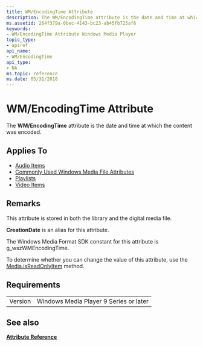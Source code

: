 ```yaml
---
title: WM/EncodingTime Attribute
description: The WM/EncodingTime attribute is the date and time at which the content was encoded.
ms.assetid: 264f379a-0bec-4143-bc23-ab45fb725af6
keywords:
- WM/EncodingTime Attribute Windows Media Player
topic_type:
- apiref
api_name:
- WM/EncodingTime
api_type:
- NA
ms.topic: reference
ms.date: 05/31/2018
---
```


# WM/EncodingTime Attribute

The **WM/EncodingTime** attribute is the date and time at which the content was encoded.

## Applies To

-   [Audio Items](audio-item-attributes.md)
-   [Commonly Used Windows Media File Attributes](commonly-used-windows-media-file-attributes.md)
-   [Playlists](playlist-attributes-ref.md)
-   [Video Items](video-item-attributes.md)

## Remarks

This attribute is stored in both the library and the digital media file.

**CreationDate** is an alias for this attribute.

The Windows Media Format SDK constant for this attribute is g\_wszWMEncodingTime.

To determine whether you can change the value of this attribute, use the [Media.isReadOnlyItem](media-isreadonlyitem.md) method.

## Requirements



|                    |                                                   |
|--------------------|---------------------------------------------------|
| Version<br/> | Windows Media Player 9 Series or later<br/> |



## See also

<dl> <dt>

[**Attribute Reference**](attribute-reference.md)
</dt> </dl>

 

 






